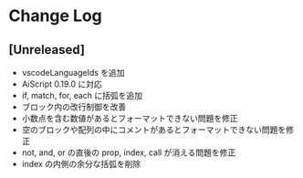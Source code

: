 # Change Log

## [Unreleased]

- vscodeLanguageIds を追加
- AiScript 0.19.0 に対応
- if, match, for, each に括弧を追加
- ブロック内の改行制御を改善
- 小数点を含む数値があるとフォーマットできない問題を修正
- 空のブロックや配列の中にコメントがあるとフォーマットできない問題を修正
- not, and, or の直後の prop, index, call が消える問題を修正
- index の内側の余分な括弧を削除

